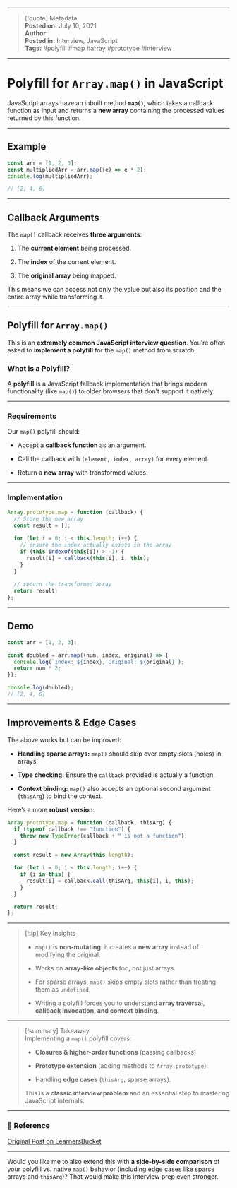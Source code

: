 
---

> [!quote] Metadata  
> **Posted on:** July 10, 2021  
> **Author:**   
> **Posted in:** Interview, JavaScript  
> **Tags:** #polyfill #map #array #prototype #interview

---

# Polyfill for `Array.map()` in JavaScript

JavaScript arrays have an inbuilt method **`map()`**, which takes a callback function as input and returns a **new array** containing the processed values returned by this function.

---

## Example

```javascript
const arr = [1, 2, 3];
const multipliedArr = arr.map((e) => e * 2);
console.log(multipliedArr);

// [2, 4, 6]
```

---

## Callback Arguments

The `map()` callback receives **three arguments**:

1. The **current element** being processed.
    
2. The **index** of the current element.
    
3. The **original array** being mapped.
    

This means we can access not only the value but also its position and the entire array while transforming it.

---

## Polyfill for `Array.map()`

This is an **extremely common JavaScript interview question**. You’re often asked to **implement a polyfill** for the `map()` method from scratch.

### What is a Polyfill?

A **polyfill** is a JavaScript fallback implementation that brings modern functionality (like `map()`) to older browsers that don’t support it natively.

---

### Requirements

Our `map()` polyfill should:

- Accept a **callback function** as an argument.
    
- Call the callback with `(element, index, array)` for every element.
    
- Return a **new array** with transformed values.
    

---

### Implementation

```javascript
Array.prototype.map = function (callback) {
  // Store the new array
  const result = [];
  
  for (let i = 0; i < this.length; i++) {
    // ensure the index actually exists in the array
    if (this.indexOf(this[i]) > -1) {
      result[i] = callback(this[i], i, this);
    }
  }
  
  // return the transformed array
  return result;
};
```

---

## Demo

```javascript
const arr = [1, 2, 3];

const doubled = arr.map((num, index, original) => {
  console.log(`Index: ${index}, Original: ${original}`);
  return num * 2;
});

console.log(doubled);
// [2, 4, 6]
```

---

## Improvements & Edge Cases

The above works but can be improved:

- **Handling sparse arrays:** `map()` should skip over empty slots (holes) in arrays.
    
- **Type checking:** Ensure the `callback` provided is actually a function.
    
- **Context binding:** `map()` also accepts an optional second argument (`thisArg`) to bind the context.
    

Here’s a more **robust version**:

```javascript
Array.prototype.map = function (callback, thisArg) {
  if (typeof callback !== "function") {
    throw new TypeError(callback + " is not a function");
  }

  const result = new Array(this.length);

  for (let i = 0; i < this.length; i++) {
    if (i in this) {
      result[i] = callback.call(thisArg, this[i], i, this);
    }
  }

  return result;
};
```

---

> [!tip] Key Insights
> 
> - `map()` is **non-mutating**: it creates a **new array** instead of modifying the original.
>     
> - Works on **array-like objects** too, not just arrays.
>     
> - For sparse arrays, `map()` skips empty slots rather than treating them as `undefined`.
>     
> - Writing a polyfill forces you to understand **array traversal, callback invocation, and context binding**.
>     

---

> [!summary] Takeaway  
> Implementing a `map()` polyfill covers:
> 
> - **Closures & higher-order functions** (passing callbacks).
>     
> - **Prototype extension** (adding methods to `Array.prototype`).
>     
> - Handling **edge cases** (`thisArg`, sparse arrays).
>     
> 
> This is a **classic interview problem** and an essential step to mastering JavaScript internals.

---

### 📎 Reference

[Original Post on LearnersBucket](https://learnersbucket.com/examples/interview/polyfill-for-array-map/)

---

Would you like me to also extend this with **a side-by-side comparison** of your polyfill vs. native `map()` behavior (including edge cases like sparse arrays and `thisArg`)? That would make this interview prep even stronger.